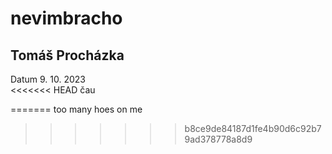 # nevimbracho
## Tomáš Procházka
Datum 9. 10. 2023 <br/>
<<<<<<< HEAD
čau

=======
too many hoes on me
>>>>>>> b8ce9de84187d1fe4b90d6c92b79ad378778a8d9
